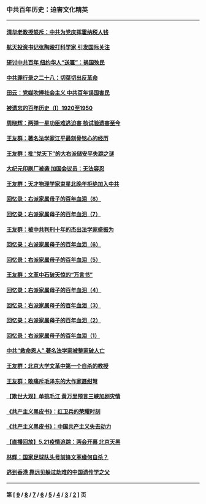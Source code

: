 ### 中共百年历史：迫害文化精英
---
#### [清华老教授怒斥：中共为党庆挥霍纳税人钱](../../pages/nf1176111/n13071430.md?07080430) 
#### [航天投资书记张陶殴打科学家 引发国际关注](../../pages/nf1176111/n13069132.md?07080430) 
#### [研讨中共百年 纽约华人“送匾”：祸国殃民](../../pages/nf1176111/n13057367.md?07080430) 
#### [中共罪行录之二十八：切菜切出反革命](../../pages/nf1176111/n13030600.md?07080430) 
#### [田云：党媒吹捧社会主义 中共百年误国害民](../../pages/nf1176111/n13006682.md?07080430) 
#### [被遗忘的百年历史（I）1920至1950](../../pages/nf1176111/n12986411.md?07080430) 
#### [周晓辉：两弹一星功臣难逃迫害 核试验遗害至今](../../pages/nf1176111/n12974997.md?07080430) 
#### [王友群：著名法学家江平最刻骨铭心的经历](../../pages/nf1176111/n12970787.md?07080430) 
#### [王友群：批“党天下”的大右派储安平失踪之谜](../../pages/nf1176111/n12954229.md?07080430) 
#### [大纪元印刷厂被袭 加国会议员：无法容忍](../../pages/nf1176111/n12883028.md?07080430) 
#### [王友群：天才物理学家束星北晚年拒绝加入中共](../../pages/nf1176111/n12792913.md?07080430) 
#### [回忆录：右派家属母子的百年血泪（8）](../../pages/nf1176111/n12706196.md?07080430) 
#### [回忆录：右派家属母子的百年血泪（7）](../../pages/nf1176111/n12706191.md?07080430) 
#### [王友群：被中共判刑十年的杰出法学家盛振为](../../pages/nf1176111/n12706141.md?07080430) 
#### [回忆录：右派家属母子的百年血泪（6）](../../pages/nf1176111/n12698863.md?07080430) 
#### [回忆录：右派家属母子的百年血泪（5）](../../pages/nf1176111/n12692515.md?07080430) 
#### [王友群：文革中石破天惊的“万言书”](../../pages/nf1176111/n12690994.md?07080430) 
#### [回忆录：右派家属母子的百年血泪（4）](../../pages/nf1176111/n12686410.md?07080430) 
#### [回忆录：右派家属母子的百年血泪（3）](../../pages/nf1176111/n12683820.md?07080430) 
#### [回忆录：右派家属母子的百年血泪（2）](../../pages/nf1176111/n12679738.md?07080430) 
#### [回忆录：右派家属母子的百年血泪（1）](../../pages/nf1176111/n12678112.md?07080430) 
#### [中共“救命恩人” 著名法学家被整家破人亡](../../pages/nf1176111/n12658168.md?07080430) 
#### [王友群：北京大学文革中第一个自杀的教授](../../pages/nf1176111/n12632697.md?07080430) 
#### [王友群：敢痛斥毛泽东的大作家聂绀弩](../../pages/nf1176111/n12384788.md?07080430) 
#### [【欺世大观】单挑毛江 黄万里预言三峡加剧灾情](../../pages/nf1176111/n12357101.md?07080430) 
#### [《共产主义黑皮书》：红卫兵的荣耀时刻](../../pages/nf1176111/n12190329.md?07080430) 
#### [《共产主义黑皮书》：中国共产主义失去动力](../../pages/nf1176111/n12168749.md?07080430) 
#### [【直播回放】5.21疫情追踪：两会开幕 北京天黑](../../pages/nf1176111/n12126358.md?07080430) 
#### [林辉：国家足球队头号前锋文革缘何自杀？](../../pages/nf1176111/n11648921.md?07080430) 
#### [逃到香港 靠远见躲过劫难的中国遗传学之父](../../pages/nf1176111/n11535984.md?07080430) 

---
#### 第 [ [9](./9.md?07080430) / [8](./8.md?07080430) / [7](./7.md?07080430) / [6](./6.md?07080430) / [5](./5.md?07080430) / [4](./4.md?07080430) / [3](./3.md?07080430) / [2](./2.md?07080430) ] 页
